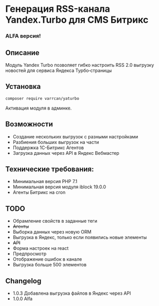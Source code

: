 # Генерация RSS-канала Yandex.Turbo для CMS Битрикс

### ALFA версия!

## Описание
Модуль Yandex Turbo позволяет гибко настроить RSS 2.0 выгрузку новостей для сервиса Яндекса Турбо‑страницы

## Установка
```shell script
composer require varrcan/yaturbo
```
Активация модуля в админке.

## Возможности
- Создание нескольких выгрузок с разными настройками
- Разбиения больших выгрузок на части
- Поддержка 1С-Битрикс Агентов
- Загрузка данных через API в Яндекс Вебмастер

## Технические требования:
- Минимальная версия PHP 7.1
- Минимальная версия модуля iblock 19.0.0
- Агенты Битрикс на cron

## TODO
- Обрамление свойств в заданные теги
- ~~Агенты~~
- Выборка данных через новую ORM
- Выгрузка в Яндекс, только если появились новые элементы
- ~~API~~
- Форма настроек на react
- Предпросмотр
- Отображение ошибок в канале
- Выгрузка больше 500 элементов


## Changelog
- 1.0.3 Добавлена выгрузка файлов в Яндекс через API
- 1.0.0 Alfa
